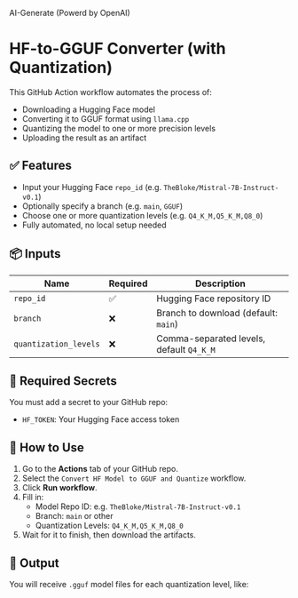 AI-Generate (Powerd by OpenAI)
# HF-to-GGUF Converter (with Quantization)

This GitHub Action workflow automates the process of:

- Downloading a Hugging Face model
- Converting it to GGUF format using `llama.cpp`
- Quantizing the model to one or more precision levels
- Uploading the result as an artifact

## ✅ Features

- Input your Hugging Face `repo_id` (e.g. `TheBloke/Mistral-7B-Instruct-v0.1`)
- Optionally specify a branch (e.g. `main`, `GGUF`)
- Choose one or more quantization levels (e.g. `Q4_K_M,Q5_K_M,Q8_0`)
- Fully automated, no local setup needed

## 📦 Inputs

| Name | Required | Description |
|------|----------|-------------|
| `repo_id` | ✅ | Hugging Face repository ID |
| `branch` | ❌ | Branch to download (default: `main`) |
| `quantization_levels` | ❌ | Comma-separated levels, default `Q4_K_M` |

## 🔐 Required Secrets

You must add a secret to your GitHub repo:

- `HF_TOKEN`: Your Hugging Face access token

## 🚀 How to Use

1. Go to the **Actions** tab of your GitHub repo.
2. Select the `Convert HF Model to GGUF and Quantize` workflow.
3. Click **Run workflow**.
4. Fill in:
   - Model Repo ID: e.g. `TheBloke/Mistral-7B-Instruct-v0.1`
   - Branch: `main` or other
   - Quantization Levels: `Q4_K_M,Q5_K_M,Q8_0`
5. Wait for it to finish, then download the artifacts.

## 📁 Output

You will receive `.gguf` model files for each quantization level, like:


